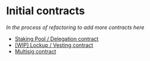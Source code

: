 # Initial contracts

*In the process of refactoring to add more contracts here*

- [Staking Pool / Delegation contract](./staking-pool/)
- [[WIP] Lockup / Vesting contract](./lockup/)
- [Multisig contract](./multisig/)
